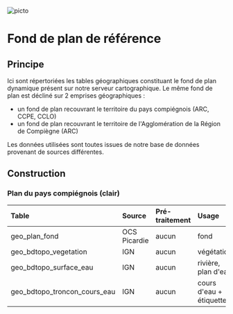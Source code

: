 ![picto](/doc/img/Logo_web-GeoCompiegnois.png)

# Fond de plan de référence

## Principe

Ici sont répertoriées les tables géographiques constituant le fond de plan dynamique présent sur notre serveur cartographique.
Le même fond de plan est décliné sur 2 emprises géographiques :
- un fond de plan recouvrant le territoire du pays compiégnois (ARC, CCPE, CCLO)
- un fond de plan recouvrant le territoire de l'Agglomération de la Région de Compiègne (ARC)

Les données utilisées sont toutes issues de notre base de données provenant de sources différentes.

## Construction

### Plan du pays compiégnois (clair)

|Table | Source | Pré-traitement | Usage | Style
|:---|:---|:---|:---|:---|
|geo_plan_fond|OCS Picardie|aucun|fond|plan_light_fond_simplifie.sld|
|geo_bdtopo_vegetation|IGN|aucun|végétation|plan_light_vegetation.sld|
|geo_bdtopo_surface_eau|IGN|aucun|rivière, plan d'eau|plan_light_hydro_surf.sld|
|geo_bdtopo_troncon_cours_eau|IGN|aucun|cours d'eau + étiquettes|plan_light_hydro_lin.sld|
